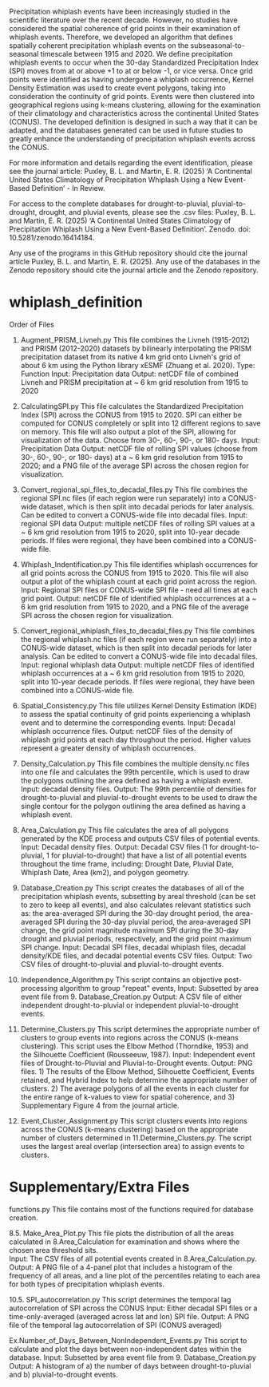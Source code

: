 Precipitation whiplash events have been increasingly studied in the scientific literature over the recent decade. However, no studies have considered the spatial coherence of grid points in their examination of whiplash events. Therefore, we developed an algorithm that defines spatially coherent precipitation whiplash events on the subseasonal-to-seasonal timescale between 1915 and 2020. We define precipitation whiplash events to occur when the 30-day Standardized Precipitation Index (SPI) moves from at or above +1 to at or below -1, or vice versa. Once grid points were identified as having undergone a whiplash occurrence, Kernel Density Estimation was used to create event polygons, taking into consideration the continuity of grid points. Events were then clustered into geographical regions using k-means clustering, allowing for the examination of their climatology and characteristics across the continental United States (CONUS). The developed definition is designed in such a way that it can be adapted, and the databases generated can be used in future studies to greatly enhance the understanding of precipitation whiplash events across the CONUS.

For more information and details regarding the event identification, please see the journal article:  Puxley, B. L. and Martin, E. R. (2025) ‘A Continental United States Climatology of Precipitation Whiplash Using a New Event-Based Definition’ - In Review.

For access to the complete databases for drought-to-pluvial, pluvial-to-drought, drought, and pluvial events, please see the .csv files: Puxley, B. L. and Martin, E. R. (2025) ‘A Continental United States Climatology of Precipitation Whiplash Using a New Event-Based Definition’. Zenodo. doi: 10.5281/zenodo.16414184.

Any use of the programs in this GitHub repository should cite the journal article Puxley, B. L. and Martin, E. R. (2025). Any use of the databases in the Zenodo repository should cite the journal article and the Zenodo repository.

# whiplash_definition

Order of Files
1. Augment_PRISM_Livneh.py
		This file combines the Livneh (1915-2012) and PRISM (2012-2020) datasets by bilinearly interpolating the PRISM precipitation dataset from its native 4 km grid onto Livneh's grid of about 6 km using the Python library xESMF (Zhuang et al. 2020).
		Type: Function
		Input: Precipitation data
		Output: netCDF file of combined Livneh and PRISM precipitation at ~ 6 km grid resolution from 1915 to 2020

2. CalculatingSPI.py
 		This file calculates the Standardized Precipitation Index (SPI) across the CONUS from 1915 to 2020. SPI can either be computed for CONUS completely or split into 12 different regions to save on memory. This file will also output a plot of the SPI, allowing for visualization of the data. Choose from 30-, 60-, 90-, or 180- days.
   		Input: Precipitation Data
		Output: netCDF file of rolling SPI values (choose from 30-, 60-, 90-, or 180- days) at a ~ 6 km grid resolution from 1915 to 2020; and a PNG file of the average SPI across the chosen region for visualization.

3. Convert_regional_spi_files_to_decadal_files.py
   		This file combines the regional SPI.nc files (if each region were run separately) into a CONUS-wide dataset, which is then split into decadal periods for later analysis. Can be edited to convert a CONUS-wide file into decadal files.
   		Input: regional SPI data
		Output: multiple netCDF files of rolling SPI values at a ~ 6 km grid resolution from 1915 to 2020, split into 10-year decade periods. If files were regional, they have been combined into a CONUS-wide file.
  
4. Whiplash_Indentification.py
		This file identifies whiplash occurrences for all grid points across the CONUS from 1915 to 2020. This file will also output a plot of the whiplash count at each grid point across the region.
		Input: Regional SPI files or CONUS-wide SPI file - need all times at each grid point.
		Output: netCDF file of identified whiplash occurrences at a ~ 6 km grid resolution from 1915 to 2020, and a PNG file of the average SPI across the chosen region for visualization.

5. Convert_regional_whiplash_files_to_decadal_files.py
   		This file combines the regional whiplash.nc files (if each region were run separately) into a CONUS-wide dataset, which is then split into decadal periods for later analysis. Can be edited to convert a CONUS-wide file into decadal files.
   		Input: regional whiplash data
		Output: multiple netCDF files of identified whiplash occurrences at a ~ 6 km grid resolution from 1915 to 2020, split into 10-year decade periods. If files were regional, they have been combined into a CONUS-wide file.

6. Spatial_Consistency.py
   		This file utilizes Kernel Density Estimation (KDE) to assess the spatial continuity of grid points experiencing a whiplash event and to determine the corresponding events.
		Input: Decadal whiplash occurrence files.
		Output: netCDF files of the density of whiplash grid points at each day throughout the period. Higher values represent a greater density of whiplash occurrences.

7. Density_Calculation.py
   		This file combines the multiple density.nc files into one file and calculates the 99th percentile, which is used to draw the polygons outlining the area defined as having a whiplash event.
		Input: decadal density files.
		Output: The 99th percentile of densities for drought-to-pluvial and pluvial-to-drought events to be used to draw the single contour for the polygon outlining the area defined as having a whiplash event.
 
8. Area_Calculation.py
		This file calculates the area of all polygons generated by the KDE process and outputs CSV files of potential events.
		Input: Decadal density files.
		Output: Decadal CSV files (1 for drought-to-pluvial, 1 for pluvial-to-drought) that have a list of all potential events throughout the time frame, including: Drought Date, Pluvial Date, Whiplash Date, Area (km2), and polygon geometry. 

9. Database_Creation.py
		This script creates the databases of all of the precipitation whiplash events, subsetting by areal threshold (can be set to zero to keep all events), and also calculates relevant statistics such as: the area-averaged SPI during the 30-day drought period, the area-averaged SPI during the 30-day pluvial period, the area-averaged SPI change, the grid point magnitude maximum SPI during the 30-day drought and pluvial periods, respectively, and the grid point maximum SPI change.
		Input: Decadal SPI files, decadal whiplash files, decadal density/KDE files, and decadal potential events CSV files.
		Output: Two CSV files of drought-to-pluvial and pluvial-to-drought events.

10. Independence_Algorithm.py
		This script contains an objective post-processing algorithm to group "repeat" events,
		Input: Subsetted by area event file from 9. Database_Creation.py
		Output: A CSV file of either independent drought-to-pluvial or independent pluvial-to-drought events.

11. Determine_Clusters.py
    		This script determines the appropriate number of clusters to group events into regions across the CONUS (k-means clustering). This script uses the Elbow Method (Thorndike, 1953) and the Silhouette Coefficient (Rousseeuw, 1987).
		Input: Independent event files of Drought-to-Pluvial and Pluvial-to-Drought events.
		Output: PNG files. 1) The results of the Elbow Method, Silhouette Coefficient, Events retained, and Hybrid Index to help determine the appropriate number of clusters. 2) The average polygons of all the events in each cluster for the entire range of k-values to view for spatial coherence, and 3) Supplementary Figure 4 from the journal article.

12. Event_Cluster_Assignment.py
    		This script clusters events into regions across the CONUS (k-means clustering) based on the appropriate number of clusters determined in 11.Determine_Clusters.py. The script uses the largest areal overlap (intersection area) to assign events to clusters.

# Supplementary/Extra Files
functions.py
	 		This file contains most of the functions required for database creation.

8.5. Make_Area_Plot.py
			This file plots the distribution of all the areas calculated in 8.Area_Calculation for examination and shows where the chosen area threshold sits.   
     		Input: The CSV files of all potential events created in 8.Area_Calculation.py.
			Output: A PNG file of a 4-panel plot that includes a histogram of the frequency of all areas, and a line plot of the percentiles relating to each area for both types of precipitation whiplash events.

10.5. SPI_autocorrelation.py
			This script determines the temporal lag autocorrelation of SPI across the CONUS
			Input: Either decadal SPI files or a time-only-averaged (averaged across lat and lon) SPI file.
   			Output: A PNG file of the temporal lag autocorrelation of SPI (CONUS averaged) 

Ex.Number_of_Days_Between_NonIndependent_Events.py
			This script to calculate and plot the days between non-independent dates within the database.
			Input: Subsetted by area event file from 9. Database_Creation.py
   			Output: A histogram of a) the number of days between drought-to-pluvial and b) pluvial-to-drought events.
 

